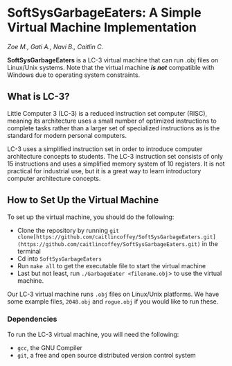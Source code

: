 # SoftSysGarbageEaters: A Simple Virtual Machine Implementation

*Zoe M., Gati A., Navi B., Caitlin C.*

**SoftSysGarbageEaters** is a LC-3 virtual machine that can run .obj files on Linux/Unix systems. Note that the virtual machine ***is not*** compatible with Windows due to operating system constraints.

## What is LC-3?

Little Computer 3 (LC-3) is a reduced instruction set computer (RISC), meaning its architecture uses a small number of optimized instructions to complete tasks rather than a larger set of specialized instructions as is the standard for modern personal computers.

LC-3 uses a simplified instruction set in order to introduce computer architecture concepts to students. The LC-3 instruction set consists of only 15 instructions and uses a simplified memory system of 10 registers. It is not practical for industrial use, but it is a great way to learn introductory computer architecture concepts.

## How to Set Up the Virtual Machine

To set up the virtual machine, you should do the following:

- Clone the repository by running `git clone[https://github.com/caitlincoffey/SoftSysGarbageEaters.git](https://github.com/caitlincoffey/SoftSysGarbageEaters.git)` in the terminal
- Cd into `SoftSysGarbageEaters`
- Run `make all` to get the executable file to start the virtual machine
- Last but not least, run `./GarbageEater <filename.obj`> to use the virtual machine.

Our LC-3 virtual machine runs `.obj` files on Linux/Unix platforms. We have some example files, `2048.obj` and `rogue.obj` if you would like to run these.

### Dependencies

To run the LC-3 virtual machine, you will need the following:

- `gcc`, the GNU Compiler
- `git`, a free and open source distributed version control system

